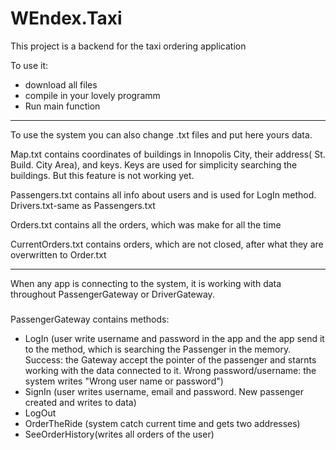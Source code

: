 # WEndex.Taxi

This project is a backend for the taxi ordering application

To use it:

- download all files
- compile in your lovely programm
- Run main function
___
To use the system you can also change .txt files and put here yours data.

Map.txt contains coordinates of buildings in Innopolis City, their address( St. Build. City Area), and keys.
Keys are used for simplicity searching the buildings. But this feature is not working yet.

Passengers.txt contains all info about users and is used for LogIn method. 
Drivers.txt-same as Passengers.txt

Orders.txt contains all the orders, which was make for all the time

CurrentOrders.txt contains orders, which are not closed, after what they are overwritten to Order.txt

______
When any app is connecting to the system, it is working with data throughout PassengerGateway or DriverGateway. 

###  
PassengerGateway contains methods:
- LogIn (user write username and password in the app and the app send it to the method, which is searching the Passenger in the memory. Success: the Gateway accept the pointer of the passenger and starnts working with the data connected to it. Wrong password/username: the system writes "Wrong user name or password")
- SignIn (user writes username, email and password. New  passenger created and writes to data)
- LogOut
- OrderTheRide (system catch current time and gets two addresses)
- SeeOrderHistory(writes all orders of the user)
